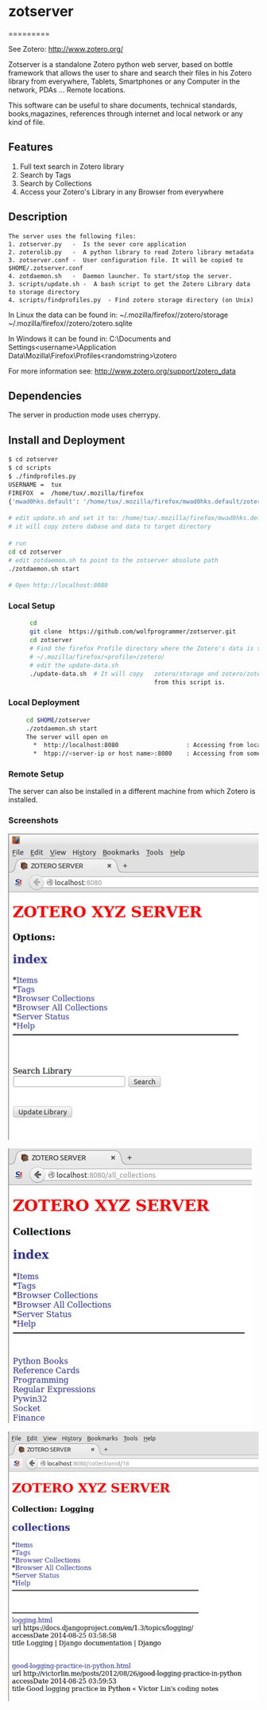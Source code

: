 # zotserver
=========

See Zotero:  http://www.zotero.org/

Zotserver is a standalone Zotero python web server, based on bottle framework that allows the user 
to share and search their files in his Zotero library from everywhere, Tablets, Smartphones or any Computer
in the network, PDAs ... Remote locations.

This software can be useful to share documents, technical standards, books,magazines, references through internet and local network or any kind of file.

## Features

1. Full text search in Zotero library
2. Search by Tags
3. Search by Collections
4. Access your Zotero's Library in any Browser from everywhere
   

## Description

````
The server uses the following files:
1. zotserver.py   -  Is the sever core application
2. zoterolib.py   -  A python library to read Zotero library metadata
3. zotserver.conf -  User configuration file. It will be copied to  $HOME/.zotserver.conf
4. zotdaemon.sh   -  Daemon launcher. To start/stop the server.
3. scripts/update.sh -  A bash script to get the Zotero Library data to storage directory
4. scripts/findprofiles.py  - Find zotero storage directory (on Unix)
````

In Linux the data can be found in:
~/.mozilla/firefox/<profile>/zotero/storage
~/.mozilla/firefox/<profile>/zotero/zotero.sqlite

In Windows it can be found in:
C:\Documents and Settings\<username>\Application Data\Mozilla\Firefox\Profiles\<randomstring>\zotero  

For more information see: http://www.zotero.org/support/zotero_data

## Dependencies

The server in production mode uses cherrypy.


## Install and Deployment

````bash
$ cd zotserver
$ cd scripts
$ ./findprofiles.py 
USERNAME =  tux
FIREFOX  =  /home/tux/.mozilla/firefox
{'mwad0hks.default': '/home/tux/.mozilla/firefox/mwad0hks.default/zotero'}

# edit update.sh and set it to: /home/tux/.mozilla/firefox/mwad0hks.default/zotero
# it will copy zotero dabase and data to target directory

# run 
cd cd zotserver
# edit zotdaemon.sh to point to the zotserver absolute path
./zotdaemon.sh start

# Open http://localhost:8080
````



### Local Setup

```  bash
      cd
      git clone  https://github.com/wolfprogrammer/zotserver.git
      cd zotserver
      # Find the firefox Profile directory where the Zotero's data is stored.
      # ~/.mozilla/firefox/<profile>/zotero/
      # edit the update-data.sh
      ./update-data.sh  # It will copy   zotero/storage and zotero/zotero.sqlite to the directory
                                         from this script is.
```
                                         
      
### Local Deployment

```  bash
     cd $HOME/zotserver
     ./zotdaemon.sh start
     The server will open on      
       *  http://localhost:8080                   : Accessing from local computer
       *  htpp://<server-ip or host name>:8080    : Accessing from somewhere
```                                  
     
### Remote Setup

The server can also be installed in a different machine from which Zotero is installed.
     
### Screenshots

![ScreenShot](https://github.com/wolfprogrammer/zotserver/blob/master/screenshots/screen1.png)

![ScreenShot](https://github.com/wolfprogrammer/zotserver/blob/master/screenshots/screen2.png)

![ScreenShot](https://github.com/wolfprogrammer/zotserver/blob/master/screenshots/screen3.png)
